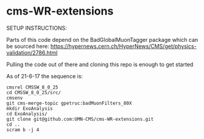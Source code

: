 # cms-WR-extensions

SETUP INSTRUCTIONS:

Parts of this code depend on the BadGlobalMuonTagger package which can be sourced here:
https://hypernews.cern.ch/HyperNews/CMS/get/physics-validation/2786.html

Pulling the code out of there and cloning this repo is enough to get started

As of 21-6-17 the sequence is:
```
cmsrel CMSSW_8_0_25
cd CMSSW_8_0_25/src/
cmsenv
git cms-merge-topic gpetruc:badMuonFilters_80X
mkdir ExoAnalysis
cd ExoAnalysis/
git clone git@github.com:UMN-CMS/cms-WR-extensions.git
cd ..
scram b -j 4
```

